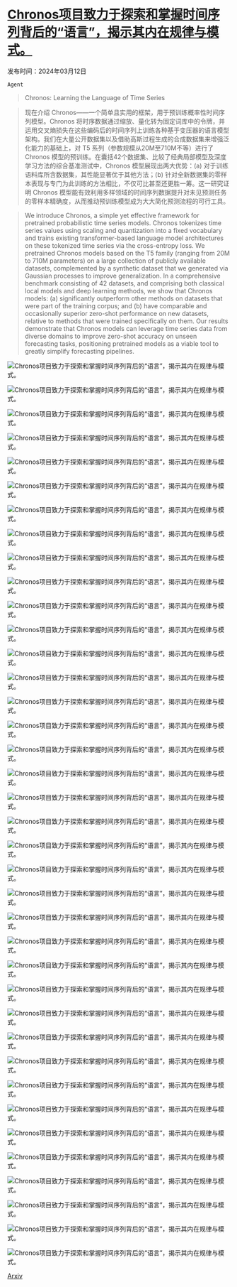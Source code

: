 # [Chronos项目致力于探索和掌握时间序列背后的“语言”，揭示其内在规律与模式。](https://arxiv.org/abs/2403.07815)

发布时间：2024年03月12日

`Agent`

> Chronos: Learning the Language of Time Series

> 现在介绍 Chronos——一个简单且实用的框架，用于预训练概率性时间序列模型。Chronos 将时序数据通过缩放、量化转为固定词库中的令牌，并运用交叉熵损失在这些编码后的时间序列上训练各种基于变压器的语言模型架构。我们在大量公开数据集以及借助高斯过程生成的合成数据集来增强泛化能力的基础上，对 T5 系列（参数规模从20M至710M不等）进行了 Chronos 模型的预训练。在囊括42个数据集、比较了经典局部模型及深度学习方法的综合基准测试中，Chronos 模型展现出两大优势：(a) 对于训练语料库所含数据集，其性能显著优于其他方法；(b) 针对全新数据集的零样本表现与专门为此训练的方法相比，不仅可比甚至还更胜一筹。这一研究证明 Chronos 模型能有效利用多样领域的时间序列数据提升对未见预测任务的零样本精确度，从而推动预训练模型成为大大简化预测流程的可行工具。

> We introduce Chronos, a simple yet effective framework for pretrained probabilistic time series models. Chronos tokenizes time series values using scaling and quantization into a fixed vocabulary and trains existing transformer-based language model architectures on these tokenized time series via the cross-entropy loss. We pretrained Chronos models based on the T5 family (ranging from 20M to 710M parameters) on a large collection of publicly available datasets, complemented by a synthetic dataset that we generated via Gaussian processes to improve generalization. In a comprehensive benchmark consisting of 42 datasets, and comprising both classical local models and deep learning methods, we show that Chronos models: (a) significantly outperform other methods on datasets that were part of the training corpus; and (b) have comparable and occasionally superior zero-shot performance on new datasets, relative to methods that were trained specifically on them. Our results demonstrate that Chronos models can leverage time series data from diverse domains to improve zero-shot accuracy on unseen forecasting tasks, positioning pretrained models as a viable tool to greatly simplify forecasting pipelines.

![Chronos项目致力于探索和掌握时间序列背后的“语言”，揭示其内在规律与模式。](../../../paper_images/2403.07815/x1.png)

![Chronos项目致力于探索和掌握时间序列背后的“语言”，揭示其内在规律与模式。](../../../paper_images/2403.07815/x2.png)

![Chronos项目致力于探索和掌握时间序列背后的“语言”，揭示其内在规律与模式。](../../../paper_images/2403.07815/x3.png)

![Chronos项目致力于探索和掌握时间序列背后的“语言”，揭示其内在规律与模式。](../../../paper_images/2403.07815/x4.png)

![Chronos项目致力于探索和掌握时间序列背后的“语言”，揭示其内在规律与模式。](../../../paper_images/2403.07815/x5.png)

![Chronos项目致力于探索和掌握时间序列背后的“语言”，揭示其内在规律与模式。](../../../paper_images/2403.07815/x6.png)

![Chronos项目致力于探索和掌握时间序列背后的“语言”，揭示其内在规律与模式。](../../../paper_images/2403.07815/x7.png)

![Chronos项目致力于探索和掌握时间序列背后的“语言”，揭示其内在规律与模式。](../../../paper_images/2403.07815/x8.png)

![Chronos项目致力于探索和掌握时间序列背后的“语言”，揭示其内在规律与模式。](../../../paper_images/2403.07815/x9.png)

![Chronos项目致力于探索和掌握时间序列背后的“语言”，揭示其内在规律与模式。](../../../paper_images/2403.07815/x10.png)

![Chronos项目致力于探索和掌握时间序列背后的“语言”，揭示其内在规律与模式。](../../../paper_images/2403.07815/x11.png)

![Chronos项目致力于探索和掌握时间序列背后的“语言”，揭示其内在规律与模式。](../../../paper_images/2403.07815/x12.png)

![Chronos项目致力于探索和掌握时间序列背后的“语言”，揭示其内在规律与模式。](../../../paper_images/2403.07815/x13.png)

![Chronos项目致力于探索和掌握时间序列背后的“语言”，揭示其内在规律与模式。](../../../paper_images/2403.07815/x14.png)

![Chronos项目致力于探索和掌握时间序列背后的“语言”，揭示其内在规律与模式。](../../../paper_images/2403.07815/x15.png)

![Chronos项目致力于探索和掌握时间序列背后的“语言”，揭示其内在规律与模式。](../../../paper_images/2403.07815/x16.png)

![Chronos项目致力于探索和掌握时间序列背后的“语言”，揭示其内在规律与模式。](../../../paper_images/2403.07815/x17.png)

![Chronos项目致力于探索和掌握时间序列背后的“语言”，揭示其内在规律与模式。](../../../paper_images/2403.07815/x18.png)

![Chronos项目致力于探索和掌握时间序列背后的“语言”，揭示其内在规律与模式。](../../../paper_images/2403.07815/x19.png)

![Chronos项目致力于探索和掌握时间序列背后的“语言”，揭示其内在规律与模式。](../../../paper_images/2403.07815/x20.png)

![Chronos项目致力于探索和掌握时间序列背后的“语言”，揭示其内在规律与模式。](../../../paper_images/2403.07815/x21.png)

![Chronos项目致力于探索和掌握时间序列背后的“语言”，揭示其内在规律与模式。](../../../paper_images/2403.07815/x22.png)

![Chronos项目致力于探索和掌握时间序列背后的“语言”，揭示其内在规律与模式。](../../../paper_images/2403.07815/x23.png)

![Chronos项目致力于探索和掌握时间序列背后的“语言”，揭示其内在规律与模式。](../../../paper_images/2403.07815/x24.png)

![Chronos项目致力于探索和掌握时间序列背后的“语言”，揭示其内在规律与模式。](../../../paper_images/2403.07815/x25.png)

![Chronos项目致力于探索和掌握时间序列背后的“语言”，揭示其内在规律与模式。](../../../paper_images/2403.07815/x26.png)

![Chronos项目致力于探索和掌握时间序列背后的“语言”，揭示其内在规律与模式。](../../../paper_images/2403.07815/x27.png)

![Chronos项目致力于探索和掌握时间序列背后的“语言”，揭示其内在规律与模式。](../../../paper_images/2403.07815/x28.png)

![Chronos项目致力于探索和掌握时间序列背后的“语言”，揭示其内在规律与模式。](../../../paper_images/2403.07815/x29.png)

![Chronos项目致力于探索和掌握时间序列背后的“语言”，揭示其内在规律与模式。](../../../paper_images/2403.07815/x30.png)

![Chronos项目致力于探索和掌握时间序列背后的“语言”，揭示其内在规律与模式。](../../../paper_images/2403.07815/x31.png)

![Chronos项目致力于探索和掌握时间序列背后的“语言”，揭示其内在规律与模式。](../../../paper_images/2403.07815/x32.png)

![Chronos项目致力于探索和掌握时间序列背后的“语言”，揭示其内在规律与模式。](../../../paper_images/2403.07815/x33.png)

![Chronos项目致力于探索和掌握时间序列背后的“语言”，揭示其内在规律与模式。](../../../paper_images/2403.07815/x34.png)

![Chronos项目致力于探索和掌握时间序列背后的“语言”，揭示其内在规律与模式。](../../../paper_images/2403.07815/x35.png)

![Chronos项目致力于探索和掌握时间序列背后的“语言”，揭示其内在规律与模式。](../../../paper_images/2403.07815/x36.png)

![Chronos项目致力于探索和掌握时间序列背后的“语言”，揭示其内在规律与模式。](../../../paper_images/2403.07815/x37.png)

![Chronos项目致力于探索和掌握时间序列背后的“语言”，揭示其内在规律与模式。](../../../paper_images/2403.07815/x38.png)

[Arxiv](https://arxiv.org/abs/2403.07815)